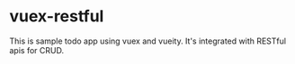 # vuex-restful
This is sample todo app using vuex and vueity. It's integrated with RESTful apis for CRUD.
